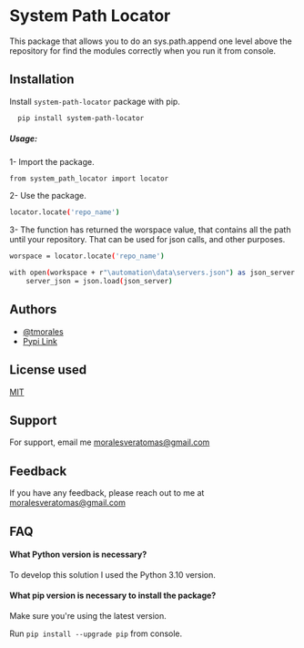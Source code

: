 
# System Path Locator

This package that allows you to do an sys.path.append one level above the repository for find the modules correctly when you run it from console.

## Installation

Install ```system-path-locator``` package with pip.


```bash
  pip install system-path-locator
```
##### Usage:
1- Import the package.
```sh
from system_path_locator import locator
```
2- Use the package.
```sh
locator.locate('repo_name')
```

3- The function has returned the worspace value, that contains all the path until your repository.
That can be used for json calls, and other purposes.
```sh
worspace = locator.locate('repo_name')
```
```sh
with open(workspace + r"\automation\data\servers.json") as json_server:
    server_json = json.load(json_server)
```

## Authors

- [@tmorales](https://github.com/moralesveratom)
- [Pypi Link](https://pypi.org/project/system-path-locator/0.0.0/)

## License used

[MIT](https://choosealicense.com/licenses/mit/)


## Support

For support, email me moralesveratomas@gmail.com


## Feedback

If you have any feedback, please reach out to me at moralesveratomas@gmail.com


## FAQ

#### What Python version is necessary?

To develop this solution I used the Python 3.10 version.

#### What pip version is necessary to install the package?

Make sure you're using the latest version.

Run ```pip install --upgrade pip``` from console.
